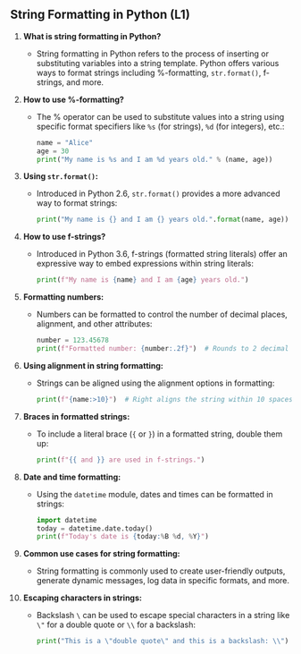 ## String Formatting in Python (L1)

1. **What is string formatting in Python?**
   - String formatting in Python refers to the process of inserting or substituting variables into a string template. Python offers various ways to format strings including %-formatting, `str.format()`, f-strings, and more.

2. **How to use %-formatting?**
   - The % operator can be used to substitute values into a string using specific format specifiers like `%s` (for strings), `%d` (for integers), etc.:
     ```python
     name = "Alice"
     age = 30
     print("My name is %s and I am %d years old." % (name, age))
     ```

3. **Using `str.format()`:**
   - Introduced in Python 2.6, `str.format()` provides a more advanced way to format strings:
     ```python
     print("My name is {} and I am {} years old.".format(name, age))
     ```

4. **How to use f-strings?**
   - Introduced in Python 3.6, f-strings (formatted string literals) offer an expressive way to embed expressions within string literals:
     ```python
     print(f"My name is {name} and I am {age} years old.")
     ```

5. **Formatting numbers:**
   - Numbers can be formatted to control the number of decimal places, alignment, and other attributes:
     ```python
     number = 123.45678
     print(f"Formatted number: {number:.2f}")  # Rounds to 2 decimal places
     ```

6. **Using alignment in string formatting:**
   - Strings can be aligned using the alignment options in formatting:
     ```python
     print(f"{name:>10}")  # Right aligns the string within 10 spaces
     ```

7. **Braces in formatted strings:**
   - To include a literal brace (`{` or `}`) in a formatted string, double them up:
     ```python
     print(f"{{ and }} are used in f-strings.")
     ```

8. **Date and time formatting:**
   - Using the `datetime` module, dates and times can be formatted in strings:
     ```python
     import datetime
     today = datetime.date.today()
     print(f"Today's date is {today:%B %d, %Y}")
     ```

9. **Common use cases for string formatting:**
   - String formatting is commonly used to create user-friendly outputs, generate dynamic messages, log data in specific formats, and more.

10. **Escaping characters in strings:**
    - Backslash `\` can be used to escape special characters in a string like `\"` for a double quote or `\\` for a backslash:
      ```python
      print("This is a \"double quote\" and this is a backslash: \\")
      ```